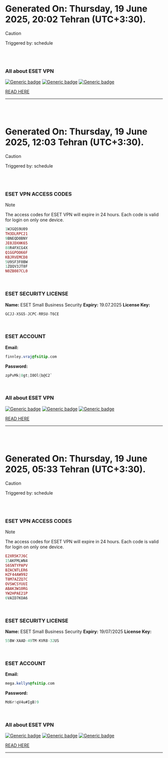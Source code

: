# Generated On: Thursday, 19 June 2025, 20:02 Tehran (UTC+3:30).

> [!CAUTION]
> Triggered by: schedule

<br><br>

### All about ESET VPN


[![Generic badge](https://img.shields.io/badge/Download-Android-green.svg)](https://play.google.com/store/apps/details?id=com.eset.vpn)
[![Generic badge](https://img.shields.io/badge/Download-ios-white.svg)](https://apps.apple.com/us/app/eset-vpn/id6463002278)
[![Generic badge](https://img.shields.io/badge/Download-windows-blue.svg)](https://download.eset.com/com/eset/apps/home/vpn/windows/latest/eset_vpn_installer.exe)
  

[READ HERE](https://t.me/F_NiREvil/2113)

---

<br><br>

# Generated On: Thursday, 19 June 2025, 12:03 Tehran (UTC+3:30).

> [!CAUTION]
> Triggered by: schedule

<br><br>

### ESET VPN ACCESS CODES

> [!NOTE]
> The access codes for ESET VPN will expire in 24 hours.
> Each code is valid for login on only one device.

```ruby
1WJGQS9U09
TH3DLRPC21
9BNEQD0BNY
JE0JDXHK65
88R4FXCG4X
Q1GGPOO66F
KBJRVEMCD8
5U9SF3F0BW
1ZQQV3JT8F
N0ZB087CL0
```

<br>

### ESET SECURITY LICENSE

**Name:** ESET Small Business Security
**Expiry:** 19.07.2025
**License Key:**

```POV-Ray SDL
GCJJ-XSG5-JCPC-RRSU-T6CE
```

<br>

### ESET ACCOUNT

**Email:**

```CSS
finnley.vraj@fsitip.com
```

**Password:**

```POV-Ray SDL
zpPvMk|8gt;I0Ol{b@C2`
```

<br>

### All about ESET VPN


[![Generic badge](https://img.shields.io/badge/Download-Android-green.svg)](https://play.google.com/store/apps/details?id=com.eset.vpn)
[![Generic badge](https://img.shields.io/badge/Download-ios-white.svg)](https://apps.apple.com/us/app/eset-vpn/id6463002278)
[![Generic badge](https://img.shields.io/badge/Download-windows-blue.svg)](https://download.eset.com/com/eset/apps/home/vpn/windows/latest/eset_vpn_installer.exe)
  

[READ HERE](https://t.me/F_NiREvil/2113)

---

<br><br>

# Generated On: Thursday, 19 June 2025, 05:33 Tehran (UTC+3:30).

> [!CAUTION]
> Triggered by: schedule

<br><br>

### ESET VPN ACCESS CODES

> [!NOTE]
> The access codes for ESET VPN will expire in 24 hours.
> Each code is valid for login on only one device.

```ruby
E2XR5K7J6C
15AKFMLWN4
S6SNTYPAPV
BZACNTLER6
HZF44AW992
T8M7AZZQ7C
OVSWCSYUUI
ABAK3W10RG
YW2HPAE21P
6VAID7KOA6
```

<br>

### ESET SECURITY LICENSE

**Name:** ESET Small Business Security
**Expiry:** 19/07/2025
**License Key:**

```POV-Ray SDL
55BW-XAAD-49TM-KVR8-32US
```

<br>

### ESET ACCOUNT

**Email:**

```CSS
mega.kellyn@fsitip.com
```

**Password:**

```POV-Ray SDL
Md6r!qV4u#IgB)9
```

<br>

### All about ESET VPN


[![Generic badge](https://img.shields.io/badge/Download-Android-green.svg)](https://play.google.com/store/apps/details?id=com.eset.vpn)
[![Generic badge](https://img.shields.io/badge/Download-ios-white.svg)](https://apps.apple.com/us/app/eset-vpn/id6463002278)
[![Generic badge](https://img.shields.io/badge/Download-windows-blue.svg)](https://download.eset.com/com/eset/apps/home/vpn/windows/latest/eset_vpn_installer.exe)
  

[READ HERE](https://t.me/F_NiREvil/2113)

---

<br><br>

